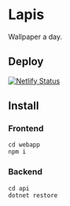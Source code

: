 # Lapis

Wallpaper a day.

## Deploy

[![Netlify Status](https://api.netlify.com/api/v1/badges/0b71f666-c589-4c68-b7a4-f54182054099/deploy-status)](https://app.netlify.com/sites/lapis/deploys)

## Install

### Frontend

```
cd webapp
npm i
```

### Backend

```
cd api
dotnet restore
```
